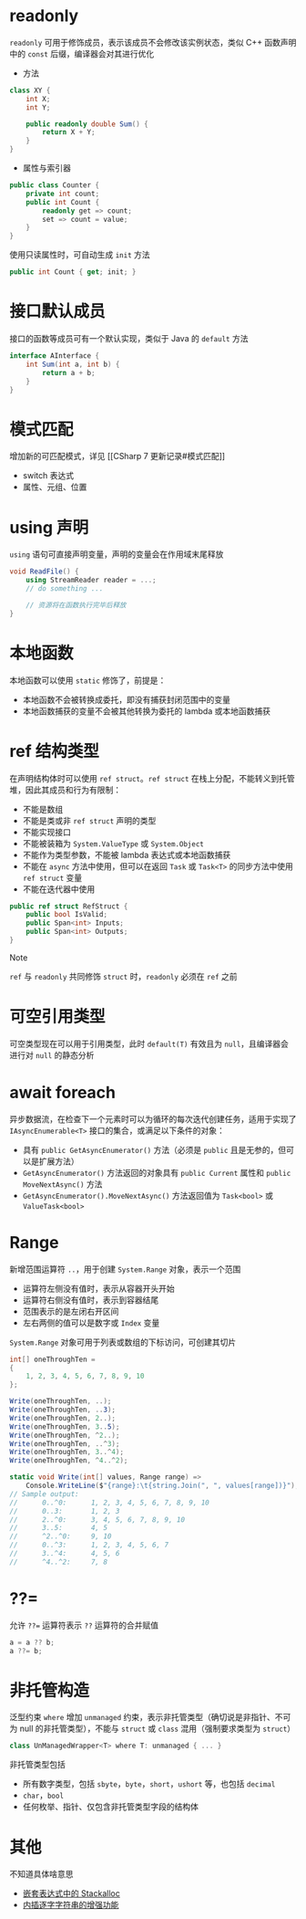 # readonly

`readonly` 可用于修饰成员，表示该成员不会修改该实例状态，类似 C++ 函数声明中的 `const` 后缀，编译器会对其进行优化

- 方法
```c#
class XY {
    int X;
    int Y;

    public readonly double Sum() {
        return X + Y;
    }
}
```

- 属性与索引器

```c#
public class Counter {
    private int count;
    public int Count {
        readonly get => count;
        set => count = value;
    }
}
```

使用只读属性时，可自动生成 `init` 方法

```c#
public int Count { get; init; }
```
# 接口默认成员

接口的函数等成员可有一个默认实现，类似于 Java 的 `default` 方法

```c#
interface AInterface {
    int Sum(int a, int b) {
        return a + b;
    }
}
```
# 模式匹配

增加新的可匹配模式，详见 [[CSharp 7 更新记录#模式匹配]]
- switch 表达式
- 属性、元组、位置
# using 声明

`using` 语句可直接声明变量，声明的变量会在作用域末尾释放

```c#
void ReadFile() {
    using StreamReader reader = ...;
    // do something ...

    // 资源将在函数执行完毕后释放
}
```
# 本地函数

本地函数可以使用 `static` 修饰了，前提是：
- 本地函数不会被转换成委托，即没有捕获封闭范围中的变量
- 本地函数捕获的变量不会被其他转换为委托的 lambda 或本地函数捕获
# ref 结构类型

在声明结构体时可以使用 `ref struct`。`ref struct` 在栈上分配，不能转义到托管堆，因此其成员和行为有限制：
- 不能是数组
- 不能是类或非 `ref struct` 声明的类型
- 不能实现接口
- 不能被装箱为 `System.ValueType` 或 `System.Object`
- 不能作为类型参数，不能被 lambda 表达式或本地函数捕获
- 不能在 `async` 方法中使用，但可以在返回 `Task` 或 `Task<T>` 的同步方法中使用 `ref struct` 变量
- 不能在迭代器中使用

```c#
public ref struct RefStruct {
    public bool IsValid;
    public Span<int> Inputs;
    public Span<int> Outputs;
}
```

> [!note]
> `ref` 与 `readonly` 共同修饰 `struct` 时，`readonly` 必须在 `ref` 之前
# 可空引用类型

可空类型现在可以用于引用类型，此时 `default(T)` 有效且为 `null`，且编译器会进行对 `null` 的静态分析
# await foreach

异步数据流，在检查下一个元素时可以为循环的每次迭代创建任务，适用于实现了 `IAsyncEnumerable<T>` 接口的集合，或满足以下条件的对象：
- 具有 `public GetAsyncEnumerator()` 方法（必须是 `public` 且是无参的，但可以是扩展方法）
- `GetAsyncEnumerator()` 方法返回的对象具有 `public Current` 属性和 `public MoveNextAsync()` 方法
- `GetAsyncEnumerator().MoveNextAsync()` 方法返回值为 `Task<bool>` 或 `ValueTask<bool>`
# Range

新增范围运算符 `..`，用于创建 `System.Range` 对象，表示一个范围
- 运算符左侧没有值时，表示从容器开头开始
- 运算符右侧没有值时，表示到容器结尾
- 范围表示的是左闭右开区间
- 左右两侧的值可以是数字或 `Index` 变量

`System.Range` 对象可用于列表或数组的下标访问，可创建其切片

```c#
int[] oneThroughTen =
{
    1, 2, 3, 4, 5, 6, 7, 8, 9, 10
};

Write(oneThroughTen, ..);
Write(oneThroughTen, ..3);
Write(oneThroughTen, 2..);
Write(oneThroughTen, 3..5);
Write(oneThroughTen, ^2..);
Write(oneThroughTen, ..^3);
Write(oneThroughTen, 3..^4);
Write(oneThroughTen, ^4..^2);

static void Write(int[] values, Range range) =>
    Console.WriteLine($"{range}:\t{string.Join(", ", values[range])}");
// Sample output:
//      0..^0:      1, 2, 3, 4, 5, 6, 7, 8, 9, 10
//      0..3:       1, 2, 3
//      2..^0:      3, 4, 5, 6, 7, 8, 9, 10
//      3..5:       4, 5
//      ^2..^0:     9, 10
//      0..^3:      1, 2, 3, 4, 5, 6, 7
//      3..^4:      4, 5, 6
//      ^4..^2:     7, 8
```
# ??=

允许 `??=` 运算符表示 `??` 运算符的合并赋值

```c#
a = a ?? b;
a ??= b;
```
# 非托管构造

泛型约束 `where` 增加 `unmanaged` 约束，表示非托管类型（确切说是非指针、不可为 null 的非托管类型），不能与 `struct` 或 `class` 混用（强制要求类型为 `struct`）

```c#
class UnManagedWrapper<T> where T: unmanaged { ... }
```

非托管类型包括
- 所有数字类型，包括 `sbyte`，`byte`，`short`，`ushort` 等，也包括 `decimal`
- `char`，`bool`
- 任何枚举、指针、仅包含非托管类型字段的结构体
# 其他

不知道具体啥意思
- [嵌套表达式中的 Stackalloc](https://learn.microsoft.com/zh-cn/dotnet/csharp/language-reference/operators/stackalloc)
- [内插逐字字符串的增强功能](https://learn.microsoft.com/zh-cn/dotnet/csharp/language-reference/tokens/interpolated)
